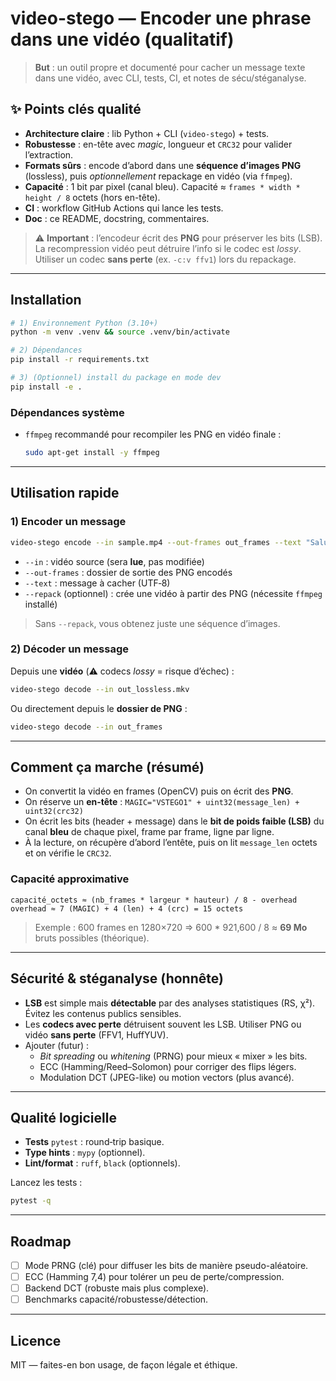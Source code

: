 # video-stego — Encoder une phrase dans une vidéo (qualitatif)

> **But** : un outil propre et documenté pour cacher un message texte dans une vidéo, avec CLI, tests, CI, et notes de sécu/stéganalyse.

## ✨ Points clés qualité
- **Architecture claire** : lib Python + CLI (`video-stego`) + tests.
- **Robustesse** : en-tête avec *magic*, longueur et `CRC32` pour valider l’extraction.
- **Formats sûrs** : encode d’abord dans une **séquence d’images PNG** (lossless), puis *optionnellement* repackage en vidéo (via `ffmpeg`).
- **Capacité** : 1 bit par pixel (canal bleu). Capacité ≈ `frames * width * height / 8` octets (hors en-tête).
- **CI** : workflow GitHub Actions qui lance les tests.
- **Doc** : ce README, docstring, commentaires.

> ⚠️ **Important** : l’encodeur écrit des **PNG** pour préserver les bits (LSB). La recompression vidéo peut détruire l’info si le codec est *lossy*. Utiliser un codec **sans perte** (ex. `-c:v ffv1`) lors du repackage.

---

## Installation

```bash
# 1) Environnement Python (3.10+)
python -m venv .venv && source .venv/bin/activate

# 2) Dépendances
pip install -r requirements.txt

# 3) (Optionnel) install du package en mode dev
pip install -e .
```

### Dépendances système
- `ffmpeg` recommandé pour recompiler les PNG en vidéo finale :
  ```bash
  sudo apt-get install -y ffmpeg
  ```

---

## Utilisation rapide

### 1) Encoder un message
```bash
video-stego encode --in sample.mp4 --out-frames out_frames --text "Salut EPITA 2025" --repack out_lossless.mkv
```
- `--in` : vidéo source (sera **lue**, pas modifiée)
- `--out-frames` : dossier de sortie des PNG encodés
- `--text` : message à cacher (UTF‑8)
- `--repack` (optionnel) : crée une vidéo à partir des PNG (nécessite `ffmpeg` installé)

> Sans `--repack`, vous obtenez juste une séquence d’images.

### 2) Décoder un message
Depuis une **vidéo** (⚠️ codecs *lossy* = risque d’échec) :
```bash
video-stego decode --in out_lossless.mkv
```
Ou directement depuis le **dossier de PNG** :
```bash
video-stego decode --in out_frames
```

---

## Comment ça marche (résumé)
- On convertit la vidéo en frames (OpenCV) puis on écrit des **PNG**.
- On réserve un **en-tête** : `MAGIC="VSTEGO1" + uint32(message_len) + uint32(crc32)`
- On écrit les bits (header + message) dans le **bit de poids faible (LSB)** du canal **bleu** de chaque pixel, frame par frame, ligne par ligne.
- À la lecture, on récupère d’abord l’entête, puis on lit `message_len` octets et on vérifie le `CRC32`.

### Capacité approximative
```
capacité_octets ≈ (nb_frames * largeur * hauteur) / 8 - overhead
overhead ≈ 7 (MAGIC) + 4 (len) + 4 (crc) = 15 octets
```
> Exemple : 600 frames en 1280×720 ⇒ 600 * 921,600 / 8 ≈ **69 Mo** bruts possibles (théorique).

---

## Sécurité & stéganalyse (honnête)
- **LSB** est simple mais **détectable** par des analyses statistiques (RS, χ²). Évitez les contenus publics sensibles.
- Les **codecs avec perte** détruisent souvent les LSB. Utiliser PNG ou vidéo **sans perte** (FFV1, HuffYUV).
- Ajouter (futur) :
  - *Bit spreading* ou *whitening* (PRNG) pour mieux « mixer » les bits.
  - ECC (Hamming/Reed–Solomon) pour corriger des flips légers.
  - Modulation DCT (JPEG-like) ou motion vectors (plus avancé).

---

## Qualité logicielle
- **Tests** `pytest` : round‑trip basique.
- **Type hints** : `mypy` (optionnel).
- **Lint/format** : `ruff`, `black` (optionnels).

Lancez les tests :
```bash
pytest -q
```

---

## Roadmap
- [ ] Mode PRNG (clé) pour diffuser les bits de manière pseudo-aléatoire.
- [ ] ECC (Hamming 7,4) pour tolérer un peu de perte/compression.
- [ ] Backend DCT (robuste mais plus complexe).
- [ ] Benchmarks capacité/robustesse/détection.

---

## Licence
MIT — faites-en bon usage, de façon légale et éthique.
